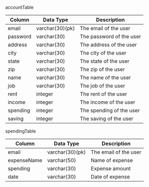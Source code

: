 accountTable

| Column   | Data Type      | Description              |
|----------|----------------|--------------------------|
|   email  | varchar(30)(pk)| The email of the user    |
| password | varchar(30)    | The password of the user |
|  address | varchar(30)    | The address of the user  |
|   city   | varchar(30)    | The city of the user     |
|   state  | varchar(30)    | The state of the user    |
|   zip    | varchar(30)    | The zip of the user      |
|   name   | varchar(30)    | The name of the user     |
|   job    | varchar(30)    | The job of the user      |
|   rent   | integer        | The rent of the user     |
|  income  | integer        | The income of the user   |
| spending | integer        | The spending of the user |
|  saving  | integer        | The saving of the user   |


spendingTable

| Column      | Data Type      | Description              |
|-------------|----------------|--------------------------|
|   email     | varchar(30)(pk)| The email of the user    |
| expenseName | varchar(50)    | Name of expense          |
|  spending   | varchar(30)    | Expense amount           |
|   date      | varchar(30)    | Date of expense          |

